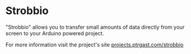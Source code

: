 # Strobbio
"Strobbio" allows you to transfer small amounts of data directly from your screen to your Arduino powered project.

For more information visit the project's site
[projects.ptrgast.com/strobbio](https://projects.ptrgast.com/strobbio/)
